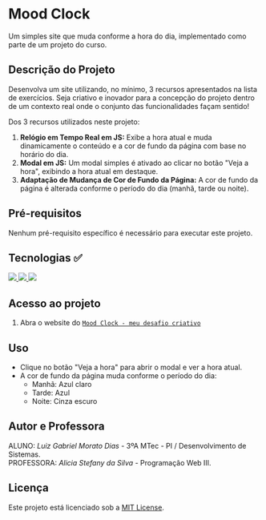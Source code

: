 # Mood Clock

Um simples site que muda conforme a hora do dia, implementado como parte de um projeto do curso.

## Descrição do Projeto

Desenvolva um site utilizando, no mínimo, 3 recursos apresentados na lista de exercícios. Seja criativo e inovador para a concepção do projeto dentro de um contexto real onde o conjunto das funcionalidades façam sentido!

Dos 3 recursos utilizados neste projeto:

1. **Relógio em Tempo Real em JS:** Exibe a hora atual e muda dinamicamente o conteúdo e a cor de fundo da página com base no horário do dia.
2. **Modal em JS:** Um modal simples é ativado ao clicar no botão "Veja a hora", exibindo a hora atual em destaque.
3. **Adaptação de Mudança de Cor de Fundo da Página:** A cor de fundo da página é alterada conforme o período do dia (manhã, tarde ou noite).

## Pré-requisitos

Nenhum pré-requisito específico é necessário para executar este projeto.

## Tecnologias ✅

<a href="https://skillicons.dev">
    <img src="https://skillicons.dev/icons?i=html" />
    <img src="https://skillicons.dev/icons?i=css" />
    <img src="https://skillicons.dev/icons?i=js" />
</a>

## Acesso ao projeto

1. Abra o website do [`Mood Clock - meu desafio criativo`](https://pokeapi.co/)

## Uso

- Clique no botão "Veja a hora" para abrir o modal e ver a hora atual.
- A cor de fundo da página muda conforme o período do dia:
  - Manhã: Azul claro
  - Tarde: Azul
  - Noite: Cinza escuro

## Autor e Professora

ALUNO: *Luiz Gabriel Morato Dias* - 3ºA MTec - PI / Desenvolvimento de Sistemas.
<br>
PROFESSORA: *Alicia Stefany da Silva* - Programação Web III.

## Licença

Este projeto está licenciado sob a [MIT License](LICENSE).
